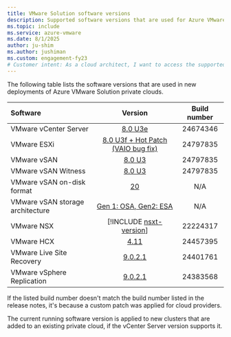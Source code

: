 ```yaml
---
title: VMware Solution software versions
description: Supported software versions that are used for Azure VMware Solution.
ms.topic: include
ms.service: azure-vmware
ms.date: 8/1/2025
author: ju-shim
ms.author: jushiman
ms.custom: engagement-fy23
# Customer intent: As a cloud architect, I want to access the supported software version details for Azure VMware Solution, so that I can ensure compatibility and optimize configurations for new deployments in our private cloud environment.
---
```


<!-- Used in faq.md and concepts-private-clouds-clusters#host-maintenance-and-lifecycle-management and introduction#vmware-software-versions-->

The following table lists the software versions that are used in new deployments of Azure VMware Solution private clouds.

| Software                         |    Version   |    Build number   |
| :---                             |     :---:    |     :---:         |
| VMware vCenter Server            |    [8.0 U3e](https://techdocs.broadcom.com/us/en/vmware-cis/vsphere/vsphere/8-0/release-notes/vcenter-server-update-and-patch-release-notes/vsphere-vcenter-server-80u3e-release-notes.html) | 24674346 |
| VMware ESXi                      |    [8.0 U3f + Hot Patch (VAIO bug fix)](https://techdocs.broadcom.com/us/en/vmware-cis/vsphere/vsphere/8-0/release-notes/esxi-update-and-patch-release-notes/vsphere-esxi-80u3f-release-notes.html) | 24797835 |
| VMware vSAN                      |    [8.0 U3](https://techdocs.broadcom.com/us/en/vmware-cis/vsan/vsan/8-0/release-notes/vmware-vsan-803-release-notes.html) | 24797835 |
| VMware vSAN Witness              |    [8.0 U3](https://techdocs.broadcom.com/us/en/vmware-cis/vsan/vsan/8-0/release-notes/vmware-vsan-803-release-notes.html) | 24797835 |
| VMware vSAN on-disk format       |    [20](https://knowledge.broadcom.com/external/article?legacyId=2148493) | N/A |
| VMware vSAN storage architecture |    [Gen 1: OSA, Gen2: ESA](https://blogs.vmware.com/cloud-foundation/2022/08/31/comparing-the-original-storage-architecture-to-the-vsan-8-express-storage-architecture/) | N/A |
| VMware NSX                       |    [!INCLUDE [nsxt-version](nsxt-version.md)] | 22224317 |
| VMware HCX                       |    [4.11](https://techdocs.broadcom.com/us/en/vmware-cis/hcx/vmware-hcx/4-11/hcx-4-11-release-notes/vmware-hcx-411-release-notes.html) | 24457395 |
| VMware Live Site Recovery        |    [9.0.2.1](https://techdocs.broadcom.com/us/en/vmware-cis/live-recovery/live-site-recovery/9-0/release-notes/id-b55981c1-41e6-4ad3-b379-ce565212add3.html) | 24401761 |
| VMware vSphere Replication       |    [9.0.2.1](https://techdocs.broadcom.com/us/en/vmware-cis/live-recovery/vsphere-replication/9-0/release-notes/vsphere-replication-9021-release-notes.html) | 24383568 |

If the listed build number doesn't match the build number listed in the release notes, it's because a custom patch was applied for cloud providers.

The current running software version is applied to new clusters that are added to an existing private cloud, if the vCenter Server version supports it.
